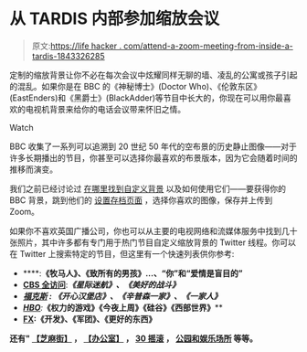 # 从 TARDIS 内部参加缩放会议

> 原文:[https://life hacker . com/attend-a-zoom-meeting-from-inside-a-tardis-1843326285](https://lifehacker.com/attend-a-zoom-meeting-from-inside-a-tardis-1843326285)

定制的缩放背景让你不必在每次会议中炫耀同样无聊的墙、凌乱的公寓或孩子引起的混乱。如果你是在 BBC 的《神秘博士》(Doctor Who)、《伦敦东区》(EastEnders)和《黑爵士》(BlackAdder)等节目中长大的，你现在可以用你最喜欢的电视机背景来给你的电话会议带来怀旧之情。

Watch

BBC 收集了一系列可以追溯到 20 世纪 50 年代的空布景的历史静止图像——对于许多长期播出的节目，你甚至可以选择你最喜欢的布景版本，因为它会随着时间的推移而演变。

我们之前已经讨论过 [在哪里找到自定义背景](https://lifehacker.com/where-to-find-the-perfect-zoom-video-background-1843269130) 以及如何使用它们——要获得你的 BBC 背景，跳到他们的 [设置存档页面](https://www.bbc.co.uk/archive/empty_sets_collection/zfvy382) ，选择你喜欢的图像，保存并上传到 Zoom。

如果你不喜欢英国广播公司，你也可以从主要的电视网络和流媒体服务中找到几十张照片，其中许多都有专门用于热门节目自定义缩放背景的 Twitter 线程。你可以在 Twitter 上搜索特定的节目，但这里有一个快速列表供你参考:

*   [](https://twitter.com/netflix/status/1242244736674443264)****:**《牧马人》、《致所有的男孩》...、“你”和“爱情是盲目的”**
*   **[**CBS 全访问**](https://twitter.com/CBSAllAccess/status/1244627599789158400)**:***《星际迷航》、《美好的战斗》***
*   ***[**福克斯**](https://twitter.com/FOXTV/status/1242171691121274880) **:** 《开心汉堡店》、《辛普森一家》、《一家人》***
*   ***[**HBO**](https://twitter.com/HBO/status/1247171704956338177)**:***《权力的游戏》《今夜上周》《硅谷》《西部世界》****
*   ****[**FX**](https://twitter.com/FXNetworks/status/1244782650834833408)**:**《开发》、《军团》、《更好的东西》****

****还有" [【芝麻街】](https://twitter.com/sesamestreet/status/1245097008307884033) ， [【办公室】](https://twitter.com/theofficenbc/status/1245468392338755586) ， [30 摇滚](https://twitter.com/nbc30rock/status/1245463432121339905) ， [公园和娱乐场所](https://twitter.com/parksandrecnbc/status/1245468961874927616) 等等。****
